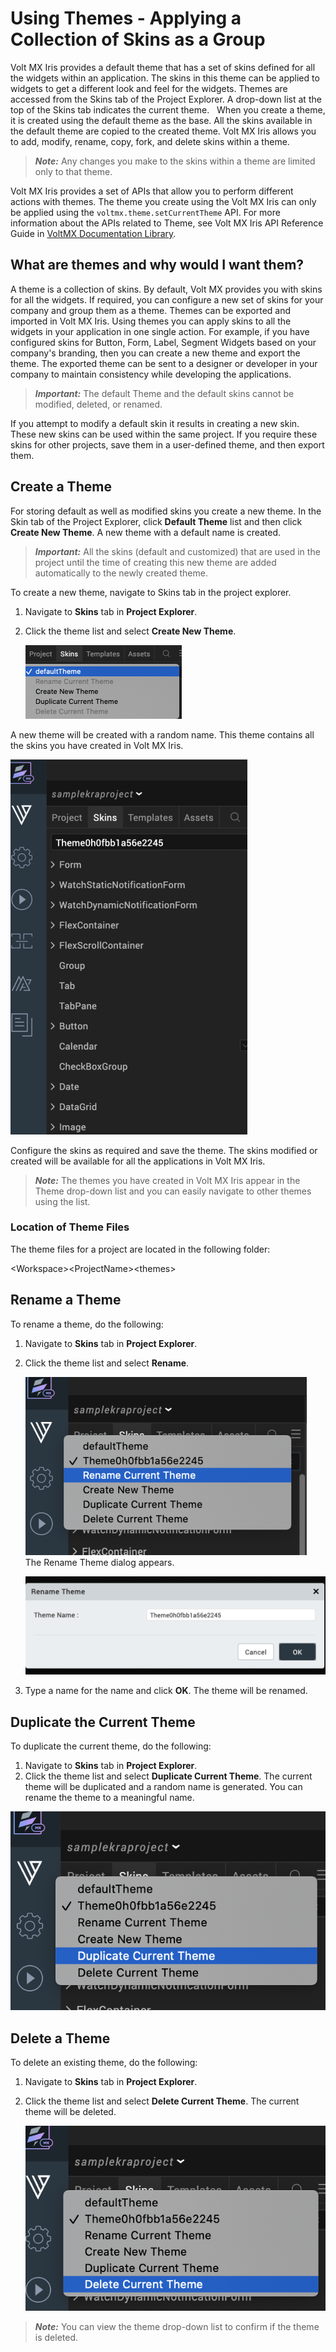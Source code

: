                           


Using Themes - Applying a Collection of Skins as a Group
========================================================

Volt MX  Iris provides a default theme that has a set of skins defined for all the widgets within an application. The skins in this theme can be applied to widgets to get a different look and feel for the widgets. Themes are accessed from the Skins tab of the Project Explorer. A drop-down list at the top of the Skins tab indicates the current theme.   When you create a theme, it is created using the default theme as the base. All the skins available in the default theme are copied to the created theme. Volt MX Iris allows you to add, modify, rename, copy, fork, and delete skins within a theme.

> **_Note:_** Any changes you make to the skins within a theme are limited only to that theme.

Volt MX  Iris provides a set of APIs that allow you to perform different actions with themes. The theme you create using the Volt MX Iris can only be applied using the `voltmx.theme.setCurrentTheme` API. For more information about the APIs related to Theme, see Volt MX Iris API Reference Guide in [VoltMX Documentation Library](https://opensource.hcltechsw.com/volt-mx-docs/docs/documentation/Iris/iris_api_dev_guide/content/introduction.md).

What are themes and why would I want them?
------------------------------------------

A theme is a collection of skins. By default, Volt MX provides you with skins for all the widgets. If required, you can configure a new set of skins for your company and group them as a theme. Themes can be exported and imported in Volt MX Iris. Using themes you can apply skins to all the widgets in your application in one single action. For example, if you have configured skins for Button, Form, Label, Segment Widgets based on your company's branding, then you can create a new theme and export the theme. The exported theme can be sent to a designer or developer in your company to maintain consistency while developing the applications.

> **_Important:_** The default Theme and the default skins cannot be modified, deleted, or renamed.

If you attempt to modify a default skin it results in creating a new skin. These new skins can be used within the same project. If you require these skins for other projects, save them in a user-defined theme, and then export them.

Create a Theme
--------------

For storing default as well as modified skins you create a new theme. In the Skin tab of the Project Explorer, click **Default Theme** list and then click **Create New Theme**. A new theme with a default name is created.

> **_Important:_** All the skins (default and customized) that are used in the project until the time of creating this new theme are added automatically to the newly created theme.

To create a new theme, navigate to Skins tab in the project explorer.

1.  Navigate to **Skins** tab in **Project Explorer**.
2.  Click the theme list and select **Create New Theme**.

    ![](Resources/Images/ThemeList_CRR.png)

A new theme will be created with a random name. This theme contains all the skins you have created in Volt MX Iris.

![](Resources/Images/ThemeCreated_CRR.png)

Configure the skins as required and save the theme. The skins modified or created will be available for all the applications in Volt MX Iris.

> **_Note:_** The themes you have created in Volt MX Iris appear in the Theme drop-down list and you can easily navigate to other themes using the list.

### Location of Theme Files

The theme files for a project are located in the following folder:

\<Workspace\>\<ProjectName\>\<themes\>

Rename a Theme
--------------

To rename a theme, do the following: 

1.  Navigate to **Skins** tab in **Project Explorer**.
2.  Click the theme list and select **Rename**.

    ![](Resources/Images/RenameTheme_CRR.png)  
The Rename Theme dialog appears.

    ![](Resources/Images/RenameThemeDialog_CRR.png)

3.  Type a name for the name and click **OK**. The theme will be renamed.

Duplicate the Current Theme
---------------------------

To duplicate the current theme, do the following: 

1.  Navigate to **Skins** tab in **Project Explorer**.
2.  Click the theme list and select **Duplicate Current Theme**. The current theme will be duplicated and a random name is generated. You can rename the theme to a meaningful name.

  ![](Resources/Images/DuplicateCurrentTheme_CRR.png)

Delete a Theme
--------------

To delete an existing theme, do the following: 

1.  Navigate to **Skins** tab in **Project Explorer**.
2.  Click the theme list and select **Delete Current Theme**. The current theme will be deleted.

    ![](Resources/Images/DeleteCurrentThemeOption_CRR.png)

> **_Note:_** You can view the theme drop-down list to confirm if the theme is deleted.

